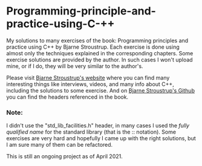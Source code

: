 # Programming-principle-and-practice-using-C-++
My solutions to many exercises of the book: Programming principles and practice using C++ by Bjarne Stroustrup. Each exercise is done using almost only the techniques explained in the corresponding chapters. Some exercise solutions are provided by the author. In such cases I won't upload mine, or if I do, they will be very similar to the author's.

Please visit [Bjarne Stroustrup's website](https://www.stroustrup.com/ "Bjarne Stroustrup's Homepage") where you can find many interesting things like interviews, videos, and many info about C++, including the solutions to some exercise.
And on [Bjarne Stroustrup's Github](https://github.com/BjarneStroustrup) you can find the headers referenced in the book.

### Note: 
I didn't use the "std_lib_facilities.h" header, in many cases I used the *fully qualified name* for the standard library (that is the :: notation).
Some exercises are very hard and hopefully I came up with the right solutions, but I am sure many of them can be refactored.

This is still an ongoing project as of April 2021.
